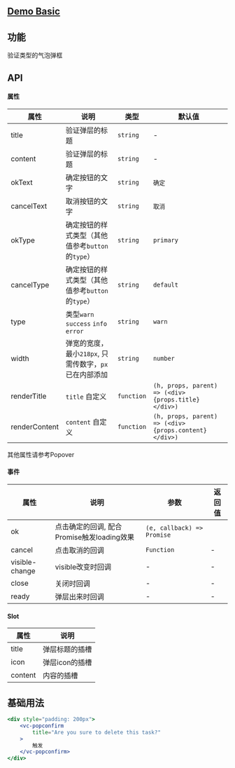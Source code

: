 ## [Demo Basic](https://wya-team.github.io/wya-vc/dist/popconfirm/basic.html)
## 功能
验证类型的气泡弹框

## API

#### 属性

属性 | 说明 | 类型 | 默认值
---|---|---|---
title | 验证弹层的标题 | `string` | -
content | 验证弹层的标题 | `string` | -
okText | 确定按钮的文字 | `string` | `确定`
cancelText | 取消按钮的文字 | `string` | `取消`
okType | 确定按钮的样式类型（其他值参考`button`的`type`） | `string` | `primary`
cancelType | 确定按钮的样式类型（其他值参考`button`的`type`） | `string` | `default`
type | 类型`warn` `success` `info` `error` | `string` | `warn`
width | 弹宽的宽度，最小`218px`, 只需传数字，`px`已在内部添加 | `string` | `number` | -
renderTitle | `title` 自定义 | `function` | `(h, props, parent) => (<div>{props.title}</div>)`
renderContent | `content` 自定义 | `function` | `(h, props, parent) => (<div>{props.content}</div>)`
其他属性请参考Popover

#### 事件

属性 | 说明 | 参数 | 返回值
---|---|---|---
ok | 点击确定的回调, 配合Promise触发loading效果 | `(e, callback) => Promise` | 
cancel | 点击取消的回调 | `Function` | -
visible-change | visible改变时回调 | - | - 
close | 关闭时回调 | - | - 
ready | 弹层出来时回调 | - | - 

#### Slot

属性 | 说明
---|---
title | 弹层标题的插槽
icon | 弹层icon的插槽
content | 内容的插槽


## 基础用法

```jsx
<div style="padding: 200px">
	<vc-popconfirm
		title="Are you sure to delete this task?"
	>
		触发
	</vc-popconfirm>
</div>
```